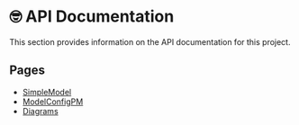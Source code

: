 # 🤓 API Documentation

This section provides information on the API documentation for this project.

## Pages

- [SimpleModel](./SimpleModel.md)
- [ModelConfigPM](./ModelConfigPM.md)
- [Diagrams](./diagrams.md)
